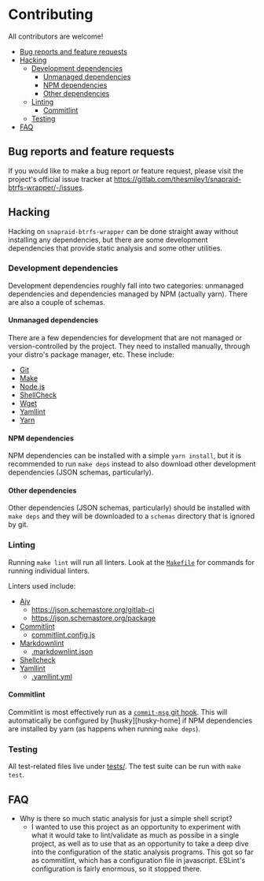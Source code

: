 # Contributing <!-- omit in toc -->

All contributors are welcome!

- [Bug reports and feature requests](#bug-reports-and-feature-requests)
- [Hacking](#hacking)
  - [Development dependencies](#development-dependencies)
    - [Unmanaged dependencies](#unmanaged-dependencies)
    - [NPM dependencies](#npm-dependencies)
    - [Other dependencies](#other-dependencies)
  - [Linting](#linting)
    - [Commitlint](#commitlint)
  - [Testing](#testing)
- [FAQ](#faq)


## Bug reports and feature requests

If you would like to make a bug report or feature request, please visit the
project's official issue tracker at
<https://gitlab.com/thesmiley1/snapraid-btrfs-wrapper/-/issues>.


## Hacking

Hacking on `snapraid-btrfs-wrapper` can be done straight away without installing
any dependencies, but there are some development dependencies that provide
static analysis and some other utilities.


### Development dependencies

Development dependencies roughly fall into two categories:  unmanaged
dependencies and dependencies managed by NPM (actually yarn).  There are also a
couple of schemas.


#### Unmanaged dependencies

There are a few dependencies for development that are not managed or
version-controlled by the project.  They need to installed manually, through
your distro's package manager, etc.  These include:

- [Git][git-home]
- [Make][make-home]
- [Node.js][nodejs-home]
- [ShellCheck][shellcheck-home]
- [Wget][wget-home]
- [Yamllint][yamllint-home]
- [Yarn][yarn-home]


#### NPM dependencies

NPM dependencies can be installed with a simple `yarn install`, but it is
recommended to run `make deps` instead to also download other development
dependencies (JSON schemas, particularly).


#### Other dependencies

Other dependencies (JSON schemas, particularly) should be installed with `make
deps` and they will be downloaded to a `schemas` directory that is ignored by
git.


### Linting

Running `make lint` will run all linters.  Look at the
[`Makefile`][this-makefile] for commands for running individual linters.

Linters used include:

- [Ajv][ajv-home]
  - <https://json.schemastore.org/gitlab-ci>
  - <https://json.schemastore.org/package>
- [Commitlint][commitlint-home]
  - [commitlint.config.js][this-commitlint-config]
- [Markdownlint][markdownlint-home]
  - [.markdownlint.json][this-markdownlint-config]
- [Shellcheck][shellcheck-home]
- [Yamllint][yamllint-home]
  - [.yamllint.yml][this-yamllint-config]


#### Commitlint

Commitlint is most effectively run as a [`commit-msg` git
hook][git-docs-githooks-commit-msg].  This will automatically be configured by
[husky][husky-home] if NPM dependencies are installed by yarn (as happens when
running `make deps`).


### Testing

All test-related files live under [tests/][this-tests].  The test suite can be
run with `make test`.


## FAQ

- Why is there so much static analysis for just a simple shell script?
  - I wanted to use this project as an opportunity to experiment with what it
    would take to lint/validate as much as possibe in a single project, as well
    as to use that as an opportunity to take a deep dive into the configuration
    of the static analysis programs.  This got so far as commitlint, which has a
    configuration file in javascript.  ESLint's configuration is fairly
    enormous, so it stopped there.

<!-- Links -------------------------------------------------------------------->

<!-- Local --------------------------->

[this-commitlint-config]:
commitlint.config.js
"commitlint.config.js"

[this-makefile]:
Makefile
"Makefile"

[this-markdownlint-config]:
.markdownlint.json
".markdownlint.json"

[this-tests]:
tests/
"tests/"

[this-yamllint-config]:
.yamllint.yml
".yamllint.yml"

<!-- External ------------------------>

[ajv-home]:
https://ajv.js.org/
"Ajv: Another JSON Schema Validator"

[commitlint-home]:
https://commitlint.js.org/
"Lint commit messages"

[git-docs-githooks-commit-msg]:
https://git-scm.com/docs/githooks#_commit_msg
"Git - githooks Documentation"

[git-home]:
https://git-scm.com/
"Git"

[make-home]:
https://www.gnu.org/software/make/
"GNU Make"

[markdownlint-home]:
https://github.com/DavidAnson/markdownlint
"Style checker and lint tool for Markdown"

[nodejs-home]:
https://nodejs.org
"Node.js"

[shellcheck-home]:
https://www.shellcheck.net
"ShellCheck"

[wget-home]:
https://www.gnu.org/software/wget/wget.html
"GNU Wget"

[yamllint-home]:
https://github.com/adrienverge/yamllint
"A linter for YAML files"

[yarn-home]:
https://classic.yarnpkg.com
"Yarn"
